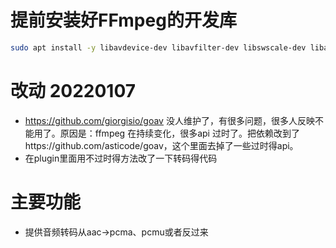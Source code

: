 # 提前安装好FFmpeg的开发库
```bash
sudo apt install -y libavdevice-dev libavfilter-dev libswscale-dev libavcodec-dev libavformat-dev libswresample-dev libavutil-dev
```
# 改动 20220107 

- https://github.com/giorgisio/goav 没人维护了，有很多问题，很多人反映不能用了。原因是：ffmpeg 在持续变化，很多api 过时了。把依赖改到了https://github.com/asticode/goav，这个里面去掉了一些过时得api。
- 在plugin里面用不过时得方法改了一下转码得代码

# 主要功能
- 提供音频转码从aac->pcma、pcmu或者反过来
